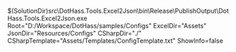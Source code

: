 $(SolutionDir)src\DotHass.Tools.Excel2Json\bin\Release\PublishOutput\DotHass.Tools.Excel2Json.exe Root="D:/Workspace/DotHass/samples/Configs"  ExcelDir="Assets" JsonDir="Resources/Configs" CSharpDir="./" CSharpTemplate="Assets/Templates/ConfigTemplate.txt" ShowInfo=false